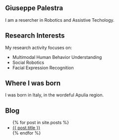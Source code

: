 ## Giuseppe Palestra
I am a resercher in Robotics and Assistive Techology.

## Research Interests
My research activity focuses on: 
- Multimodal Human Behavior Understanding
- Social Robotics 
- Facial Expression Recognition

## Where I was born
I was born in Italy, in the wordeful Apulia region.

## Blog
<ul>
  {% for post in site.posts %}
    <li>
      <a href="{{ post.url }}">{{ post.title }}</a>
    </li>
  {% endfor %}
</ul>
